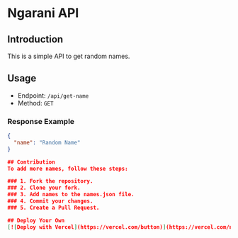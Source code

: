 # Ngarani API

## Introduction

This is a simple API to get random names.

## Usage

- Endpoint: `/api/get-name`
- Method: `GET`

### Response Example
```json
{
  "name": "Random Name"
}

## Contribution
To add more names, follow these steps:

### 1. Fork the repository.
### 2. Clone your fork.
### 3. Add names to the names.json file.
### 4. Commit your changes.
### 5. Create a Pull Request.

## Deploy Your Own
[![Deploy with Vercel](https://vercel.com/button)](https://vercel.com/new/clone?repository-url=https://github.com/leonurium/ngarani-api)